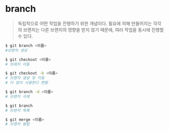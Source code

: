 # branch
> 독립적으로 어떤 작업을 진행하기 위한 개념이다.
필요에 의해 만들어지는 각각의 브랜치는 다른 브랜치의 영향을 받지 않기 때문에, 여러 작업을 동시에 진행할 수 있다.

```bash
$ git branch <이름>
#브랜치 생성
```
```bash
$ git checkout <이름>
# 브래치 이동
```
```bash
$ git checkout -b <이름>
# 브랜치 생성 및 이동
# 더 많이 사용한다 편함
```
```bash
$ git branch -d <이름>
# 브랜치 삭제
```
```bash
$ git branch
# 브랜치 목록
```
```bash
$ git merge <이름>
# 브랜치 병합
```


